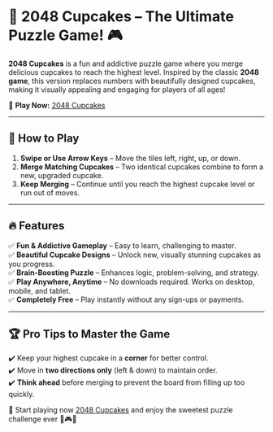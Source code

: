 # 🍰 2048 Cupcakes – The Ultimate Puzzle Game! 🎮  

**2048 Cupcakes** is a fun and addictive puzzle game where you merge delicious cupcakes to reach the highest level. Inspired by the classic **2048 game**, this version replaces numbers with beautifully designed cupcakes, making it visually appealing and engaging for players of all ages!  

🚀 **Play Now:** [2048 Cupcakes](https://2048cupcakesfun.com/)  

---

## 🎯 How to Play  
1. **Swipe or Use Arrow Keys** – Move the tiles left, right, up, or down.  
2. **Merge Matching Cupcakes** – Two identical cupcakes combine to form a new, upgraded cupcake.  
3. **Keep Merging** – Continue until you reach the highest cupcake level or run out of moves.  

---

## 🔥 Features  
✅ **Fun & Addictive Gameplay** – Easy to learn, challenging to master.  
✅ **Beautiful Cupcake Designs** – Unlock new, visually stunning cupcakes as you progress.  
✅ **Brain-Boosting Puzzle** – Enhances logic, problem-solving, and strategy.  
✅ **Play Anywhere, Anytime** – No downloads required. Works on desktop, mobile, and tablet.  
✅ **Completely Free** – Play instantly without any sign-ups or payments.  

---

## 🏆 Pro Tips to Master the Game  
✔️ Keep your highest cupcake in a **corner** for better control.  
✔️ Move in **two directions only** (left & down) to maintain order.  
✔️ **Think ahead** before merging to prevent the board from filling up too quickly.  

🚀 Start playing now [2048 Cupcakes](https://2048cupcakesfun.com/)  and enjoy the sweetest puzzle challenge ever 🍩🎮✨
